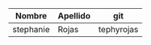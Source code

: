 | Nombre    |   Apellido    |git    |
|--------------|-------------|-----------|
|stephanie  |Rojas  |tephyrojas |
